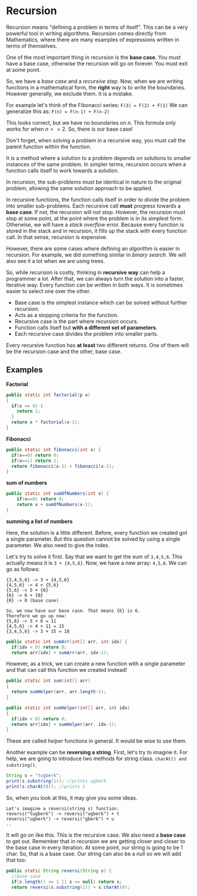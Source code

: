 # Recursion


Recursion means "defining a problem in terms of itself". This can be a very powerful tool in writing algorithms. Recursion comes directly from Mathematics, where there are many examples of expressions written in terms of themselves. 

One of the most important thing in recursion is the **base case**. You must have a base case, otherwise the recursion will go on forever. You must exit at some point. 

So, we have a *base case* and a *recursive step*. Now, when we are writing functions in a mathematical form, the **right** way is to write the boundaries. However generally, we exclude them. It is a mistake. 

For example let's think of the Fibonacci series:
`F(3) = F(2) + F(1)` We can generalize this as: `F(n) = F(n-1) + F(n-2)`

This looks correct, but we have no boundaries on $n$. This formula only works for when $n>=2$. So, there is our base case!

Don't forget, when solving a problem in a recursive way, you must call the parent function within the function. 

It is a method where a solution to a problem depends on solutions to smaller instances of the same problem. In simpler terms, recursion occurs when a function calls itself to work towards a solution.

In recursion, the sub-problems must be identical in nature to the original problem, allowing the same solution approach to be applied.

In recursive functions, the function calls itself in order to divide the problem into smaller sub-problems. Each recursive call **must** progress towards a **base case**. If not, the recursion will not stop. However, the recursion must stop at some point, at the point where the problem is in its simplest form. Otherwise, we will have a *stack overflow* error. Because every function is stored in the stack and in recursion, it fills up the stack with every function call. In that sense, recursion is expensive. 

However, there are some cases where defining an *algorithm* is easier in recursion. For example, we did something similar in *binary search*. We will also see it a lot when we are using trees. 

So, while *recursion* is costly, thinking in **recursive way** can help a programmer a lot. After that, we can always turn the solution into a faster, iterative way. Every function can be written in both ways. It is sometimes easier to select one over the other. 


* Base case is the simplest instance which can be solved without further recursion.
* Acts as a stopping criteria for the function.
* Recursive case is the part where recursion occurs.
* Function calls itself but **with a different set of parameters**.
* Each recursive case divides the problem into smaller parts.

Every recursive function has **at least** two different returns. One of them will be the recursion case and the other, base case. 



## Examples

**Factorial**

```java
public static int factorial(p x)
{
  if(x == 0) {
    return 1;
  }
  return x * factorial(x-1);
}
```

**Fibonacci**

```java
public static int fibonacci(int x) {
  if(x==0) return 0;
  if(x==1) return 1;
  return fibonacci(x-1) + fibonacci(x-2);
}
```

**sum of numbers**

```java
public static int sumOfNumbers(int x) {
    if(x==0) return 0;
    return x + sumOfNumbers(x-1);
}
```

**summing a list of numbers**

Here, the solution is a little different. Before, every function we created got a single parameter. But this question cannot be solved by using a single parameter. We also need to give the index.

Let's try to solve it first. Say that we want to get the sum of `3,4,5,6`. This actually means it is `3 + {4,5,6}`. Now, we have a new array: `4,5,6`. We can go as follows:

```
{3,4,5,6} -> 3 + {4,5,6}
{4,5,6} -> 4 + {5,6}
{5,6} -> 5 + {6}
{6} -> 6 + {0}
{0} -> 0 (base case)

So, we now have our base case. That means {6} is 6.
Therefore we go up now:
{5,6} -> 5 + 6 = 11
{4,5,6} -> 4 + 11 = 15
{3,4,5,6} -> 3 + 15 = 18
```

```java
public static int sumArr(int[] arr, int idx) {
  if(idx < 0) return 0;
  return arr[idx] + sumArr(arr, idx-1);
```

However, as a trick, we can create a new function with a *single* parameter and that can call this function we created instead!

```java
public static int sum(int[] arr)
{
  return sumHelper(arr, arr.length-1);
}

public static int sumHelper(int[] arr, int idx)
{
  if(idx < 0) return 0;
  return arr[idx] + sumHelper(arr, idx-1);
}
```

These are called *helper* functions in general. It would be wise to use them.

Another example can be **reversing a string**. First, let's try to imagine it. For help, we are going to introduce two methods for string class. `charAt() and substring()`.

```java
String s = "tugberk";
print(s.substring(1)); //prints ugberk
print(s.charAt(0)); //prints t
```

So, when you look at this, it may give you some ideas.
```
Let's imagine a reversi(string s) function.
reversi("tugberk") -> reversi("ugberk") + t
reversi("ugberk") -> reversi("gberk") + u
..
```

It will go on like this. This is the recursive case. We also need a **base case** to get out. Remember that in recursion we are getting closer and closer to the base case in every iteration. At some point, our string is going to be 1 char. So, that is a base case. Our string can also be a null so we will add that too:

```java
public static String reversi(String s) {
  //base case
  if(s.length() <= 1 || s == null) return s;
  return reversi(s.substring(1)) + s.charAt(0);
```


